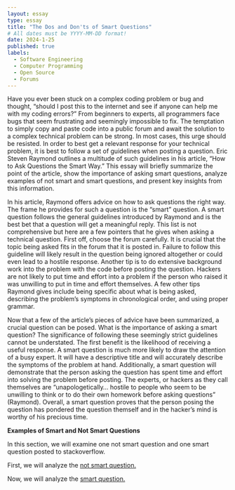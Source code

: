 ```yaml
---
layout: essay
type: essay
title: "The Dos and Don'ts of Smart Questions"
# All dates must be YYYY-MM-DD format!
date: 2024-1-25
published: true
labels:
  - Software Engineering
  - Computer Programming
  - Open Source
  - Forums
---
```


Have you ever been stuck on a complex coding problem or bug and thought, “should I post this to the internet and see if anyone can help me with my coding errors?” From beginners to experts, all programmers face bugs that seem frustrating and seemingly impossible to fix. The temptation to simply copy and paste code into a public forum and await the solution to a complex technical problem can be strong. In most cases, this urge should be resisted. In order to best get a relevant response for your technical problem, it is best to follow a set of guidelines when posting a question. Eric Steven Raymond outlines a multitude of such guidelines in his article, “How to Ask Questions the Smart Way.” This essay will briefly summarize the point of the article, show the importance of asking smart questions, analyze examples of not smart and smart questions, and present key insights from this information.


In his article, Raymond offers advice on how to ask questions the right way. The frame he provides for such a question is the “smart” question. A smart question follows the general guidelines introduced by Raymond and is the best bet that a question will get a meaningful reply. This list is not comprehensive but here are a few pointers that he gives when asking a technical question. First off, choose the forum carefully. It is crucial that the topic being asked fits in the forum that it is posted in. Failure to follow this guideline will likely result in the question being ignored altogether or could even lead to a hostile response. Another tip is to do extensive background work into the problem with the code before posting the question. Hackers are not likely to put time and effort into a problem if the person who raised it was unwilling to put in time and effort themselves. A few other tips Raymond gives include being specific about what is being asked, describing the problem’s symptoms in chronological order, and using proper grammar.


Now that a few of the article’s pieces of advice have been summarized, a crucial question can be posed. What is the importance of asking a smart question? The significance of following these seemingly strict guidelines cannot be understated. The first benefit is the likelihood of receiving a useful response. A smart question is much more likely to draw the attention of a busy expert. It will have a descriptive title and will accurately describe the symptoms of the problem at hand. Additionally, a smart question will demonstrate that the person asking the question has spent time and effort into solving the problem before posting. The experts, or hackers as they call themselves are “unapologetically… hostile to people who seem to be unwilling to think or to do their own homework before asking questions” (Raymond). Overall, a smart question proves that the person posing the question has pondered the question themself and in the hacker’s mind is worthy of his precious time. 

**Examples of Smart and Not Smart Questions**

In this section, we will examine one not smart question and one smart question posted to stackoverflow. 

First, we will analyze the [not smart question.](https://stackoverflow.com/questions/77882352/problem-appending-an-array-and-printing-it-in-python)

Now, we will analyze the [smart question.](https://stackoverflow.com/questions/77883353/using-opencv-to-read-input-from-capture-card)

